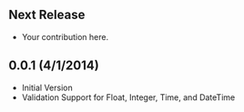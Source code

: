 Next Release
------------

* Your contribution here.


0.0.1 (4/1/2014)
----------------

* Initial Version
* Validation Support for Float, Integer, Time, and DateTime

